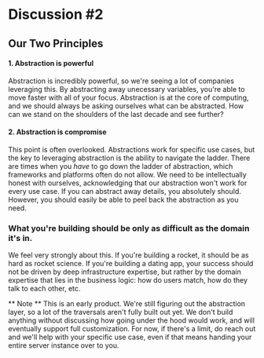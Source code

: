 # Discussion #2

## Our Two Principles

#### 1. Abstraction is powerful

 Abstraction is incredibly powerful, so we're seeing a lot of companies leveraging this. By abstracting away unecessary variables, you're able to move faster with all of your focus. Abstraction is at the core of computing, and we should always be asking ourselves what can be abstracted. How can we stand on the shoulders of the last decade and see further?

#### 2. Abstraction is compromise

This point is often overlooked. Abstractions work for specific use cases, but the key to leveraging abstraction is the ability to navigate the ladder. There are times when you _have_ to go down the ladder of abstraction, which frameworks and platforms often do not allow. We need to be intellectually honest with ourselves, acknowledging that our abstraction won't work for every use case. If you can abstract away details, you absolutely should. However, you should easily be able to peel back the abstraction as you need.


### **What you're building should be only as difficult as the domain it's in.**

We feel very strongly about this. If you're building a rocket, it should be as hard as rocket science. If you're building a dating app, your success should not be driven by deep infrastructure expertise, but rather by the domain expertise that lies in the business logic: how do users match, how do they talk to each other, etc.


** Note ** This is an early product. We're still figuring out the abstraction layer, so a lot of the traversals aren't fully built out yet. We don't build anything without discussing how going under the hood would work, and will eventually support full customization. For now, if there's a limit, do reach out and we'll help with your specific use case, even if that means handing your entire server instance over to you.
